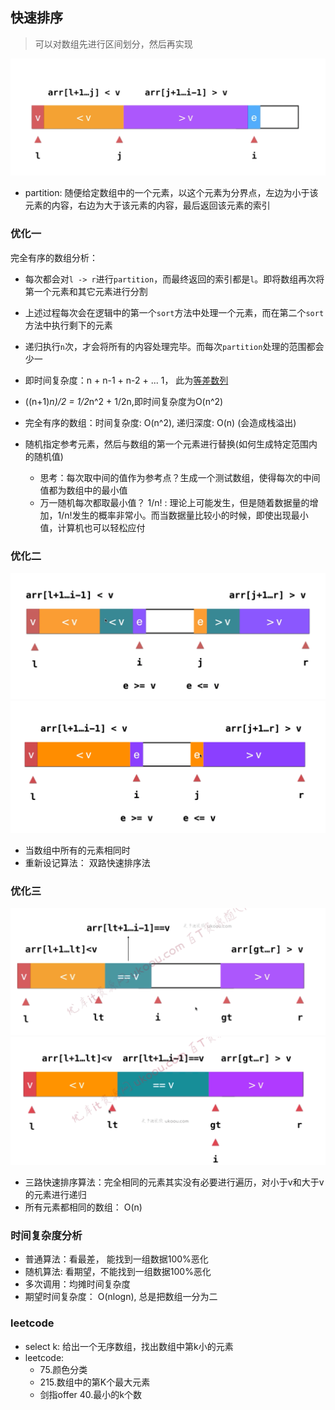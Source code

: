 ## 快速排序

> 可以对数组先进行区间划分，然后再实现

![](https://raw.githubusercontent.com/wangkaiwd/drawing-bed/master/20201213223440.png)

* partition: 随便给定数组中的一个元素，以这个元素为分界点，左边为小于该元素的内容，右边为大于该元素的内容，最后返回该元素的索引

### 优化一

完全有序的数组分析：

* 每次都会对`l -> r`进行`partition`，而最终返回的索引都是`l`。即将数组再次将第一个元素和其它元素进行分割
* 上述过程每次会在逻辑中的第一个`sort`方法中处理一个元素，而在第二个`sort`方法中执行剩下的元素
* 递归执行`n`次，才会将所有的内容处理完毕。而每次`partition`处理的范围都会少一
* 即时间复杂度：n + n-1 + n-2 + ... 1， 此为[等差数列](https://zh.wikipedia.org/wiki/%E7%AD%89%E5%B7%AE%E6%95%B0%E5%88%97)
* ((n+1)*n)/2 = 1/2*n^2 + 1/2n,即时间复杂度为O(n^2)


* 完全有序的数组：时间复杂度: O(n^2), 递归深度: O(n) (会造成栈溢出)
* 随机指定参考元素，然后与数组的第一个元素进行替换(如何生成特定范围内的随机值)
  * 思考：每次取中间的值作为参考点？生成一个测试数组，使得每次的中间值都为数组中的最小值
  * 万一随机每次都取最小值？ 1/n! : 理论上可能发生，但是随着数据量的增加，1/n!发生的概率非常小。而当数据量比较小的时候，即使出现最小值，计算机也可以轻松应付

### 优化二

![](https://raw.githubusercontent.com/wangkaiwd/drawing-bed/master/20201213223153.png)
![](https://raw.githubusercontent.com/wangkaiwd/drawing-bed/master/20201213223235.png)

* 当数组中所有的元素相同时
* 重新设记算法： 双路快速排序法

### 优化三

![](https://raw.githubusercontent.com/wangkaiwd/drawing-bed/master/20201213222717.png)
![](https://raw.githubusercontent.com/wangkaiwd/drawing-bed/master/20201213222809.png)

* 三路快速排序算法：完全相同的元素其实没有必要进行遍历，对小于v和大于v的元素进行递归
* 所有元素都相同的数组： O(n)

### 时间复杂度分析

* 普通算法：看最差， 能找到一组数据100%恶化
* 随机算法: 看期望，不能找到一组数据100%恶化
* 多次调用：均摊时间复杂度
* 期望时间复杂度： O(nlogn), 总是把数组一分为二

### leetcode

* select k: 给出一个无序数组，找出数组中第k小的元素
* leetcode:
  * 75.颜色分类
  * 215.数组中的第K个最大元素
  * 剑指offer 40.最小的k个数
